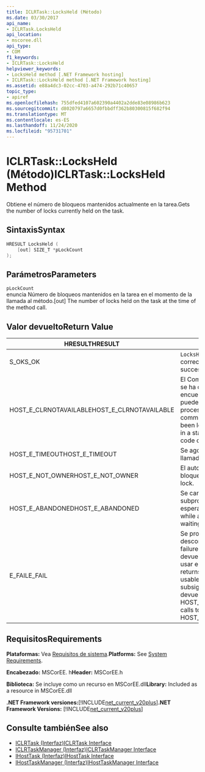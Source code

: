 ```yaml
---
title: ICLRTask::LocksHeld (Método)
ms.date: 03/30/2017
api_name:
- ICLRTask.LocksHeld
api_location:
- mscoree.dll
api_type:
- COM
f1_keywords:
- ICLRTask::LocksHeld
helpviewer_keywords:
- LocksHeld method [.NET Framework hosting]
- ICLRTask::LocksHeld method [.NET Framework hosting]
ms.assetid: e88a4dc3-02cc-4703-a474-292b71c40657
topic_type:
- apiref
ms.openlocfilehash: 755dfed4107a602390a4402a2dde83e08986b623
ms.sourcegitcommit: d8020797a6657d0fbbdff362b80300815f682f94
ms.translationtype: MT
ms.contentlocale: es-ES
ms.lasthandoff: 11/24/2020
ms.locfileid: "95731701"
---
```

# <a name="iclrtasklocksheld-method"></a><span data-ttu-id="51615-102">ICLRTask::LocksHeld (Método)</span><span class="sxs-lookup"><span data-stu-id="51615-102">ICLRTask::LocksHeld Method</span></span>

<span data-ttu-id="51615-103">Obtiene el número de bloqueos mantenidos actualmente en la tarea.</span><span class="sxs-lookup"><span data-stu-id="51615-103">Gets the number of locks currently held on the task.</span></span>  
  
## <a name="syntax"></a><span data-ttu-id="51615-104">Sintaxis</span><span class="sxs-lookup"><span data-stu-id="51615-104">Syntax</span></span>  
  
```cpp  
HRESULT LocksHeld (  
    [out] SIZE_T *pLockCount  
);  
```  
  
## <a name="parameters"></a><span data-ttu-id="51615-105">Parámetros</span><span class="sxs-lookup"><span data-stu-id="51615-105">Parameters</span></span>  

 `pLockCount`  
 <span data-ttu-id="51615-106">enuncia Número de bloqueos mantenidos en la tarea en el momento de la llamada al método.</span><span class="sxs-lookup"><span data-stu-id="51615-106">[out] The number of locks held on the task at the time of the method call.</span></span>  
  
## <a name="return-value"></a><span data-ttu-id="51615-107">Valor devuelto</span><span class="sxs-lookup"><span data-stu-id="51615-107">Return Value</span></span>  
  
|<span data-ttu-id="51615-108">HRESULT</span><span class="sxs-lookup"><span data-stu-id="51615-108">HRESULT</span></span>|<span data-ttu-id="51615-109">Descripción</span><span class="sxs-lookup"><span data-stu-id="51615-109">Description</span></span>|  
|-------------|-----------------|  
|<span data-ttu-id="51615-110">S_OK</span><span class="sxs-lookup"><span data-stu-id="51615-110">S_OK</span></span>|<span data-ttu-id="51615-111">`LocksHeld` se devolvió correctamente.</span><span class="sxs-lookup"><span data-stu-id="51615-111">`LocksHeld` returned successfully.</span></span>|  
|<span data-ttu-id="51615-112">HOST_E_CLRNOTAVAILABLE</span><span class="sxs-lookup"><span data-stu-id="51615-112">HOST_E_CLRNOTAVAILABLE</span></span>|<span data-ttu-id="51615-113">El Common Language Runtime (CLR) no se ha cargado en un proceso o el CLR se encuentra en un estado en el que no puede ejecutar código administrado ni procesar la llamada correctamente.</span><span class="sxs-lookup"><span data-stu-id="51615-113">The common language runtime (CLR) has not been loaded into a process, or the CLR is in a state in which it cannot run managed code or process the call successfully.</span></span>|  
|<span data-ttu-id="51615-114">HOST_E_TIMEOUT</span><span class="sxs-lookup"><span data-stu-id="51615-114">HOST_E_TIMEOUT</span></span>|<span data-ttu-id="51615-115">Se agotó el tiempo de espera de la llamada.</span><span class="sxs-lookup"><span data-stu-id="51615-115">The call timed out.</span></span>|  
|<span data-ttu-id="51615-116">HOST_E_NOT_OWNER</span><span class="sxs-lookup"><span data-stu-id="51615-116">HOST_E_NOT_OWNER</span></span>|<span data-ttu-id="51615-117">El autor de la llamada no posee el bloqueo.</span><span class="sxs-lookup"><span data-stu-id="51615-117">The caller does not own the lock.</span></span>|  
|<span data-ttu-id="51615-118">HOST_E_ABANDONED</span><span class="sxs-lookup"><span data-stu-id="51615-118">HOST_E_ABANDONED</span></span>|<span data-ttu-id="51615-119">Se canceló un evento mientras un subproceso o fibra bloqueados estaba esperando en él.</span><span class="sxs-lookup"><span data-stu-id="51615-119">An event was canceled while a blocked thread or fiber was waiting on it.</span></span>|  
|<span data-ttu-id="51615-120">E_FAIL</span><span class="sxs-lookup"><span data-stu-id="51615-120">E_FAIL</span></span>|<span data-ttu-id="51615-121">Se produjo un error grave desconocido.</span><span class="sxs-lookup"><span data-stu-id="51615-121">An unknown catastrophic failure occurred.</span></span> <span data-ttu-id="51615-122">Cuando un método devuelve E_FAIL, CLR ya no se puede usar en el proceso.</span><span class="sxs-lookup"><span data-stu-id="51615-122">When a method returns E_FAIL, the CLR is no longer usable within the process.</span></span> <span data-ttu-id="51615-123">Las llamadas subsiguientes a métodos de hospedaje devuelven HOST_E_CLRNOTAVAILABLE.</span><span class="sxs-lookup"><span data-stu-id="51615-123">Subsequent calls to hosting methods return HOST_E_CLRNOTAVAILABLE.</span></span>|  
  
## <a name="requirements"></a><span data-ttu-id="51615-124">Requisitos</span><span class="sxs-lookup"><span data-stu-id="51615-124">Requirements</span></span>  

 <span data-ttu-id="51615-125">**Plataformas:** Vea [Requisitos de sistema](../../get-started/system-requirements.md).</span><span class="sxs-lookup"><span data-stu-id="51615-125">**Platforms:** See [System Requirements](../../get-started/system-requirements.md).</span></span>  
  
 <span data-ttu-id="51615-126">**Encabezado:** MSCorEE. h</span><span class="sxs-lookup"><span data-stu-id="51615-126">**Header:** MSCorEE.h</span></span>  
  
 <span data-ttu-id="51615-127">**Biblioteca:** Se incluye como un recurso en MSCorEE.dll</span><span class="sxs-lookup"><span data-stu-id="51615-127">**Library:** Included as a resource in MSCorEE.dll</span></span>  
  
 <span data-ttu-id="51615-128">**.NET Framework versiones:**[!INCLUDE[net_current_v20plus](../../../../includes/net-current-v20plus-md.md)]</span><span class="sxs-lookup"><span data-stu-id="51615-128">**.NET Framework Versions:** [!INCLUDE[net_current_v20plus](../../../../includes/net-current-v20plus-md.md)]</span></span>  
  
## <a name="see-also"></a><span data-ttu-id="51615-129">Consulte también</span><span class="sxs-lookup"><span data-stu-id="51615-129">See also</span></span>

- [<span data-ttu-id="51615-130">ICLRTask (Interfaz)</span><span class="sxs-lookup"><span data-stu-id="51615-130">ICLRTask Interface</span></span>](iclrtask-interface.md)
- [<span data-ttu-id="51615-131">ICLRTaskManager (Interfaz)</span><span class="sxs-lookup"><span data-stu-id="51615-131">ICLRTaskManager Interface</span></span>](iclrtaskmanager-interface.md)
- [<span data-ttu-id="51615-132">IHostTask (Interfaz)</span><span class="sxs-lookup"><span data-stu-id="51615-132">IHostTask Interface</span></span>](ihosttask-interface.md)
- [<span data-ttu-id="51615-133">IHostTaskManager (Interfaz)</span><span class="sxs-lookup"><span data-stu-id="51615-133">IHostTaskManager Interface</span></span>](ihosttaskmanager-interface.md)
